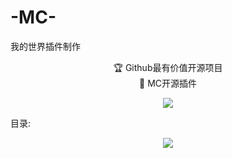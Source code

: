 # -MC-
我的世界插件制作


<p align="center">🏆 Github最有价值开源项目<br />🚀 MC开源插件</p>

<p align="center" >
  <a href="https://github.com/1050298332/-MC-"><img src="https://img.shields.io/badge/Aclles-Java-yellow"></a>
</p>

目录:

<p align="center" >
  <a href="https://github.com/1050298332/-MC-/tree/master"><img src="https://img.shields.io/badge/编号001-进服提示加头顶萤石,算个测试插件,没什么用-yellow"></a>
</p>
